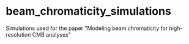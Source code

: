# beam_chromaticity_simulations
Simulations used for the paper "Modeling beam chromaticity for high-resolution CMB analyses"
